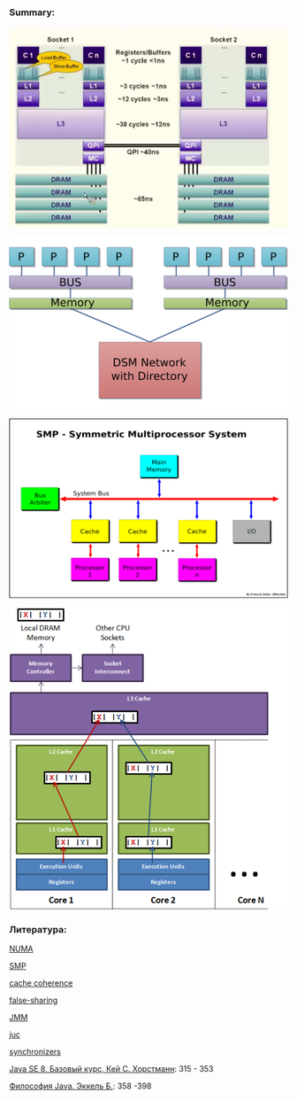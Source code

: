 ### Summary:

![cache_hierarchy](img/cache_hierarchy.png)

![numa](img/numa.png)

![smp](img/smp.png)

![false sharing](img/false_sharing.png)

### Литература:
[NUMA](https://en.wikipedia.org/wiki/Non-uniform_memory_access)

[SMP](https://en.wikipedia.org/wiki/Symmetric_multiprocessing)

[cache coherence](https://en.wikipedia.org/wiki/Cache_coherence)

[false-sharing](https://mechanical-sympathy.blogspot.com/2011/07/false-sharing.html)

[JMM](https://docs.oracle.com/javase/specs/jls/se8/html/jls-17.html)

[juc](https://habr.com/company/luxoft/blog/157273/)

[synchronizers](https://habr.com/post/277669/)

[Java SE 8. Базовый курс, Кей С. Хорстманн](http://gen.lib.rus.ec/book/index.php?md5=BE98713052E8B179E988A43DED02ABDF): 315 - 353

[Философия Java. Эккель Б.](http://gen.lib.rus.ec/book/index.php?md5=3C49E900CFC0228BCF75C2567747E793): 358 -398
